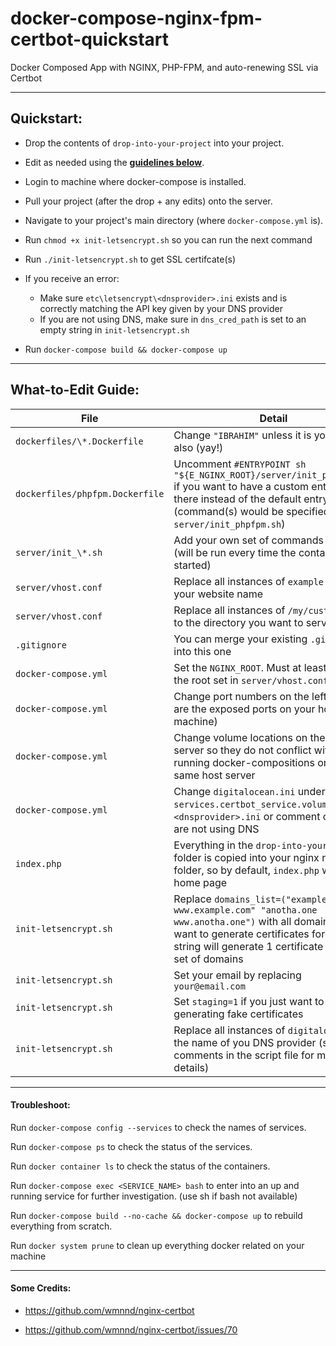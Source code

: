 # docker-compose-nginx-fpm-certbot-quickstart
 Docker Composed App with NGINX, PHP-FPM, and auto-renewing SSL via Certbot

---

## Quickstart:
- Drop the contents of `drop-into-your-project` into your project.

- Edit as needed using the **[guidelines below](https://github.com/Ibsardar/docker-compose-nginx-fpm-certbot-quickstart#what-to-edit-guide)**.

- Login to machine where docker-compose is installed.

- Pull your project (after the drop + any edits) onto the server.

- Navigate to your project's main directory (where `docker-compose.yml` is).

- Run `chmod +x init-letsencrypt.sh` so you can run the next command

- Run `./init-letsencrypt.sh` to get SSL certifcate(s)

- If you receive an error:

  - Make sure `etc\letsencrypt\<dnsprovider>.ini` exists and is correctly matching the API key given by your DNS provider
  - If you are not using DNS, make sure in `dns_cred_path` is set to an empty string in `init-letsencrypt.sh`

- Run `docker-compose build && docker-compose up`

---

## What-to-Edit Guide:

File | Detail | Example
--- | --- | ---
`dockerfiles/\*.Dockerfile` | Change `"IBRAHIM"` unless it is your name also (yay!) | `LABEL MAINTAINER="JOHN DOE"`
`dockerfiles/phpfpm.Dockerfile` | Uncomment `#ENTRYPOINT sh "${E_NGINX_ROOT}/server/init_phpfpm.sh"` if you want to have a custom entrypoint there instead of the default entrypoint (command(s) would be specified in `server/init_phpfpm.sh`) | `ENTRYPOINT sh "${E_NGINX_ROOT}/server/init_phpfpm.sh"`
`server/init_\*.sh` | Add your own set of commands to be run (will be run every time the container is started) | `echo container started!`
`server/vhost.conf` | Replace all instances of `example.org` with your website name | `example.org`
`server/vhost.conf` | Replace all instances of `/my/custom/root` to the directory you want to serve | `/var/www/html/public`
`.gitignore` | You can merge your existing `.gitignore` into this one | 
`docker-compose.yml` | Set the `NGINX_ROOT`. Must at least prepend the root set in `server/vhost.conf` | `NGINX_ROOT: /var/www/html`
`docker-compose.yml` | Change port numbers on the left (these are the exposed ports on your host machine) | `8080:80` *(if you want `example.com:8080`)*
`docker-compose.yml` | Change volume locations on the host server so they do not conflict with other running docker-compositions on the same host server | `/docker/\<MY_PROJECT\>/volumes/nginx_logs:/var/log/nginx`
`docker-compose.yml` | Change `digitalocean.ini` under `services.certbot_service.volumes` to `\<dnsprovider>.ini` or comment out if you are not using DNS | `/etc/letsencrypt/cloudflare.ini:/etc/letsencrypt/cloudflare.ini`
`index.php` | Everything in the `drop-into-your-project` folder is copied into your nginx root folder, so by default, `index.php` will be the home page | *put `index.php` in a new folder called `public` then set `NGINX_ROOT` as `/var/www/html` and `server/vhost.conf`'s root as `/var/www/html/public`*
`init-letsencrypt.sh` | Replace `domains_list=("example.com www.example.com" "anotha.one www.anotha.one")` with all domains you want to generate certificates for. Each string will generate 1 certificate for that set of domains | `domains_list=("example.com www.example.com")`
`init-letsencrypt.sh` | Set your email by replacing `your@email.com` | `johndoe@gmail.com`
`init-letsencrypt.sh` | Set `staging=1` if you just want to test generating fake certificates | `staging=1`
`init-letsencrypt.sh` | Replace all instances of `digitalocean` with the name of you DNS provider (see comments in the script file for more details) | `cloudflare`

---

#### Troubleshoot:
Run `docker-compose config --services` to check the names of services.

Run `docker-compose ps` to check the status of the services.

Run `docker container ls` to check the status of the containers.

Run `docker-compose exec <SERVICE_NAME> bash` to enter into an up and running service for further investigation. (use sh if bash not available)

Run `docker-compose build --no-cache && docker-compose up` to rebuild everything from scratch.

Run `docker system prune` to clean up everything docker related on your machine

---

#### Some Credits:

- https://github.com/wmnnd/nginx-certbot

- https://github.com/wmnnd/nginx-certbot/issues/70
